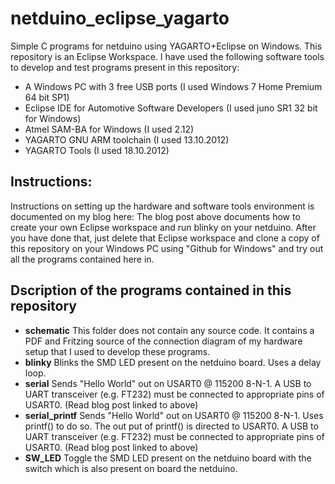 netduino_eclipse_yagarto
========================

Simple C programs for netduino using YAGARTO+Eclipse on Windows.
This repository is an Eclipse Workspace.
I have used the following software tools to develop and test programs present in this repository:
- A Windows PC with 3 free USB ports (I used Windows 7 Home Premium 64 bit SP1)
- Eclipse IDE for Automotive Software Developers (I used juno SR1  32 bit for Windows)
- Atmel SAM-BA for Windows (I used 2.12)
- YAGARTO GNU ARM toolchain (I used 13.10.2012)
- YAGARTO Tools (I used 18.10.2012)

Instructions:
-------------
Instructions on setting up the hardware and software tools environment is documented on my blog here: 
The blog post above documents how to create your own Eclipse workspace and run blinky on your netduino.
After you have done that, just delete that Eclipse workspace and clone a copy of this repository on your Windows PC using "Github for Windows" and try out all the programs contained here in.

Dscription of the programs contained in this repository
-------------------------------------------------------

- **schematic** This folder does not contain any source code. It contains a PDF and Fritzing source of the connection diagram of my hardware setup that I used to develop these programs.
- **blinky** Blinks the SMD LED present on the netduino board. Uses a delay loop.
- **serial** Sends "Hello World" out on USART0 @ 115200 8-N-1. A USB to UART transceiver (e.g. FT232) must be connected to appropriate pins of USART0. (Read blog post linked to above)
- **serial_printf** Sends "Hello World" out on USART0 @ 115200 8-N-1. Uses printf() to do so. The out put of printf() is directed to USART0. A USB to UART transceiver (e.g. FT232) must be connected to appropriate pins of USART0. (Read blog post linked to above)
- **SW_LED** Toggle the SMD LED present on the netduino board with the switch which is also present on board the netduino.




